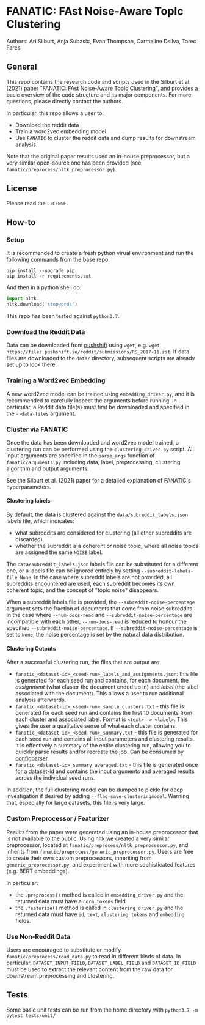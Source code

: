 # FANATIC: FAst Noise-Aware TopIc Clustering

Authors: Ari Silburt, Anja Subasic, Evan Thompson, Carmeline Dsilva, Tarec Fares

## General
This repo contains the research code and scripts used in the Silburt et al. (2021) paper "FANATIC: FAst Noise-Aware TopIc Clustering", and provides a basic overview of the code structure and its major components. For more questions, please directly contact the authors.

In particular, this repo allows a user to:
- Download the reddit data
- Train a word2vec embedding model
- Use `FANATIC` to cluster the reddit data and dump results for downstream analysis. 

Note that the original paper results used an in-house preprocessor, but a very similar open-source one has been provided (see `fanatic/preprocess/nltk_preprocessor.py`).

## License
Please read the `LICENSE`.

## How-to
### Setup
It is recommended to create a fresh python virual environment and run the following commands from the base repo:
```
pip install --upgrade pip
pip install -r requirements.txt
```
And then in a python shell do:
```python
import nltk
nltk.download('stopwords')
```

This repo has been tested against `python3.7`.

### Download the Reddit Data
Data can be downloaded from [pushshift](https://files.pushshift.io/reddit/submissions/) using `wget`, e.g. `wget https://files.pushshift.io/reddit/submissions/RS_2017-11.zst`. If data files are downloaded to the `data/` directory, subsequent scripts are already set up to look there. 

### Training a Word2vec Embedding
A new word2vec model can be trained using `embedding_driver.py`, and it is recommended to carefully inspect the arguments before running. In particular, a Reddit data file(s) must first be downloaded and specified in the `--data-files` argument. 

### Cluster via FANATIC
Once the data has been downloaded and word2vec model trained, a clustering run can be performed using the `clustering_driver.py` script. All input arguments are specified in the `parse_args` function of `fanatic/arguments.py` including data, label, preprocessing, clustering algorithm and output arguments. 

See the Silburt et al. (2021) paper for a detailed explanation of FANATIC's hyperparameters.

#### Clustering labels
By default, the data is clustered against the `data/subreddit_labels.json` labels file, which indicates:
- what subreddits are considered for clustering (all other subreddits are discarded).
- whether the subreddit is a coherent or noise topic, where all noise topics are assigned the same `NOISE` label. 

The `data/subreddit_labels.json` labels file can be substituted for a different one, or a labels file can be ignored entirely by setting `--subreddit-labels-file None`. In the case where subreddit labels are not provided, all subreddits encountered are used, each subreddit becomes its own coherent topic, and the concept of "topic noise" disappears. 

When a subreddit labels file is provided, the `--subreddit-noise-percentage` argument sets the fraction of documents that come from noise subreddits. In the case where `--num-docs-read` and `--subreddit-noise-percentage` are incompatible with each other, `--num-docs-read` is reduced to honour the specified `--subreddit-noise-percentage`. If `--subreddit-noise-percentage` is set to `None`, the noise percentage is set by the natural data distribution. 


#### Clustering Outputs
After a successful clustering run, the files that are output are:
- `fanatic_<dataset-id>_<seed-run>_labels_and_assignments.json`: this file is generated for each seed run and contains, for each document, the *assignment* (what cluster the document ended up in) and *label* (the label associated with the document). This allows a user to run additional analysis afterwards.
- `fanatic_<dataset-id>_<seed-run>_sample_clusters.txt` - this file is generated for each seed run and contains the first 10 documents from each cluster and associated label. Format is `<text> -> <label>`. This gives the user a qualitative sense of what each cluster contains.
- `fanatic_<dataset-id>_<seed-run>_summary.txt` - this file is generated for each seed run and contains all input parameters and clustering results. It is effectively a summary of the entire clustering run, allowing you to quickly parse results and/or recreate the job. Can be consumed by [configparser](https://docs.python.org/3.7/library/configparser.html).
- `fanatic_<dataset-id>_summary_averaged.txt` - this file is generated once for a dataset-id and contains the input arguments and averaged results across the individual seed runs. 

In addition, the full clustering model can be dumped to pickle for deep investigation if desired by adding `--flag-save-clusteringmodel`. Warning that, especially for large datasets, this file is very large.

### Custom Preprocessor / Featurizer
Results from the paper were generated using an in-house preprocessor that is not available to the public. Using nltk we created a very similar preprocessor, located at `fanatic/preprocess/nltk_preprocessor.py`, and inherits from `fanatic/preprocess/generic_preprocessor.py`. Users are free to create their own custom preprocessors, inheriting from `generic_preprocessor.py`, and experiment with more sophisticated features (e.g. BERT embeddings).

In particular: 
- the `.preprocess()` method is called in `embedding_driver.py` and the returned data must have a `norm_tokens` field.
- the `.featurize()` method is called in `clustering_driver.py` and the returned data must have `id`, `text`, `clustering_tokens` and `embedding` fields. 

### Use Non-Reddit Data
Users are encouraged to substitute or modify `fanatic/preprocess/read_data.py` to read in different kinds of data. In particular, `DATASET_INPUT_FIELD`, `DATASET_LABEL_FIELD` and `DATASET_ID_FIELD` must be used to extract the relevant content from the raw data for downstream preprocessing and clustering. 

## Tests
Some basic unit tests can be run from the home directory with `python3.7 -m pytest tests/unit/`